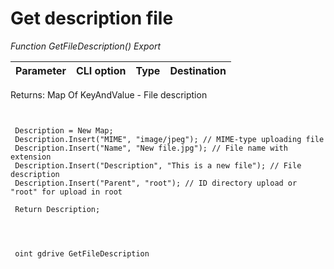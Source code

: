 ﻿---
sidebar_position: 10
---

# Get description file 



*Function GetFileDescription() Export*

 | Parameter | CLI option | Type | Destination |
 |-|-|-|-|

 
 Returns: Map Of KeyAndValue - File description

```bsl title="Code example"
	
 
 Description = New Map;
 Description.Insert("MIME", "image/jpeg"); // MIME-type uploading file
 Description.Insert("Name", "New file.jpg"); // File name with extension
 Description.Insert("Description", "This is a new file"); // File description
 Description.Insert("Parent", "root"); // ID directory upload or "root" for upload in root
 
 Return Description;
 
	
```

```sh title="CLI command example"
 
 oint gdrive GetFileDescription

```


```json title="Result"



```
